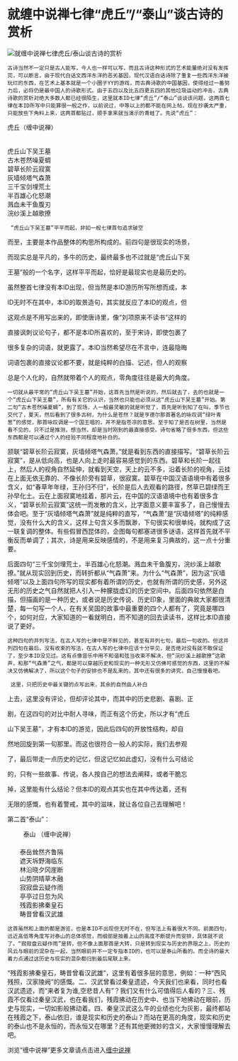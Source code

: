 就缠中说禅七律“虎丘”/“泰山”谈古诗的赏析
====

			

                                                                    

![就缠中说禅七律虎丘/泰山谈古诗的赏析](http://simg.sinajs.cn/blog7style/images/common/sg_trans.gif)

                                                                    

                                               

    古诗当然不一定只是古人能写，今人也一样可以写，而且古诗这种形式的艺术能量绝对没有发挥完，可以断言，由于现代白话文西洋东洋的恶劣基因，现代汉语白话诗除了重复一些西洋东洋被玩烂的东西，在艺术上基本就是一个小圈子YY的游戏，而古典诗歌的中国基因，使得经过一番努力后，必将仍是最中国人的诗歌形式。由于五四以及比五四更五四的其他垃圾运动的冲击，古典诗歌的赏析对绝大多数人都已经很陌生，这里就本ID七律“虎丘”/“泰山”谈谈该问题，这两首七律在本ID所写中只能算很一般之作，以前说过，中等以上的都不能在网上帖，现在抄袭太严重，只能放些下角料上来，这两首都贴过，顺手拿来就当演示的青蛙了。先说“虎丘”：

   虎丘（缠中说禅）  
　　

虎丘山下吴王墓  
古木苍然噪夏蜩  
碧草长阶云寂寞  
灰墙倾塔气森萧  
三千宝剑埋荒土  
半百雄心化怒潮  
溅血未干鱼腹刃  
浣纱溪上越歌撩

  
     “虎丘山下吴王墓”平平而起，非如一般七律首句追求破空

而至，主要是本作品整体的构思所构成的。前四句是很现实的场景，

而现实总是平凡的，多牛的历史，最终最多也不过就是“虎丘山下吴

王墓”般的一个名字，这样平平而起，恰好是最现实也是最历史的。

虽然整首七律没有本ID出现，但当然是本ID游历所写所想而成，本

ID无时不在其中，本ID的取景造句，其实就反应了本ID的观点，但

这观点是不用写出来的，即使唐诗里，像“刘项原来不读书”这样的

直接讽刺议论句子，都不是本ID所喜欢的，至于宋诗，即使包裹了

很多复杂的词语，就更露了。本ID当然希望尽在不言中，连最隐晦

词语包裹的直接议论都不要，就是纯粹的白描、记述，但人的观察

总是个人化的，自然就带着个人的观点，零角度往往是最大的角度。

    一切就从最平常的“虎丘山下吴王墓”开始，这首先当然是听说的，然后就去了，去的也就是一个“虎丘山下吴王墓”，所有有关它的认识，当然也只能也必须从这“虎丘山下吴王墓”开始。第二句“古木苍然噪夏蜩”，到了现场，人一般最灵敏的就是听觉了，首先是听到知了在叫，季节也交代了，夏天，然后看到了很多古树，为什么是苍然？就是亨德尔那首著名的咏叹调“绿叶青葱”的感觉，那首咏叹调是一个国王唱的，并不是指苍凉的意思。至于知了是否在树里，当然是看不见的，只不过是推测，想当然，却是当时刚到的最直接感受。诗句省略了很多东西，但这些东西都是可以通过个人的经验不同程度地补白的。

   颔联“碧草长阶云寂寞，灰墙倾塔气森萧。”就是看到东西的直接描写。“碧草长阶云寂寞”，是从低向高，也是人向上走时最容易感觉到的东西。碧草和长阶一起往上，然后人的视角自然延伸，就看到天空，天上的云不多，沿着长阶的视角，云挂在上面无依无靠的、不像长阶旁有碧草，很寂寞。碧草在中国汉语语境中有着很多含义，如“春草年年绿，王孙归不归”，长阶是后人去观看的路径，然草已碧绿而王孙早化土。云在上面寂寞地挂着，那片云，在中国的汉语语境中也有着很多含义，“碧草长阶云寂寞”这统一而发散的含义，比字面意义要丰富多了，自己慢慢去体会吧。至于“灰墙倾塔气森萧”就是纯粹的直写，“气森萧”是“灰墙倾塔”的纯粹感觉，没有什么大的含义，这样上句含义多而飘渺，下句很实和很单纯，就构成了这一联复调的整体。有些假冒西昆体的，企图每句都塞进很多谜语，这样首先就不平衡反而单调了；其次，诗是用来反映感情的，不是用来复习典故的，这一点十分重要。

  后面四句“三千宝剑埋荒土，半百雄心化怒潮。溅血未干鱼腹刃，浣纱溪上越歌撩。”就从现实回到历史，而转折都从“气森萧”来。为什么“气森萧”，因为这“灰墙倾塔”以及上面四句所写的现实都有着所谓的历史，也就有所谓的历史感，另外这无形的历史之气自然就把人引入一种朦胧虚幻的历史空间中。后面四句依然是白描，但描画的是一种历史，或者说是历史传说、历史印象，里面的典故大家都很清楚，每一句写一个人，在有关吴国的故事中最重要的四个人都有了，究竟是哪四个，如何对应，大家知道的一看就明白，而不知道的回去读读书，这样比本ID直接说了更好。

    这种四句的并列写法，在古人写的七律中是不鲜见的，甚至有并列七句，最后一句收的。但这并列四句在最后，没有收束的写法，在古人写的七律中应该十分罕见，是否绝对没有就不敢保证了，至少本ID没见过。这有点像音乐中用不和谐和弦当收束不解决，但“浣纱溪上越歌撩”这歌声，和那“气森萧”之气，都是可以穿越历史和现实的一种无形又仿佛可感觉的东西，这里的不解决又仿佛解决了，所以这个句子的安排也不是乱来的，其中还有很多的讲究，自己慢慢看吧。

     这里，只把历史中最关键的点写出来，其余的自然由人补白

上去，这里没有评论，但却评论其中，而其中的历史悲剧、喜剧、正

剧，在这四句的对比中耐人寻味，而正有这个历史，所以才有“虎丘

山下吴王墓”，才有本ID的游览，因此后四句的开放性结构，却自

然地回旋到第一句那里。而这也很符合一般人的实际，我们去参观

了，最后带走一点历史的记忆，但这记忆如此虚幻，没有什么可结论

的，只有一些故事、传说，各人按自己的想法去阐释，或者干脆忘

掉，这里能有什么结论？但本ID的观点其实也在其中传达着，还有

无限的感慨，也有着警戒，其中的滋味，就让各位自己去理解吧！

第二首“泰山”：

  
　 　 泰山 （缠中说禅）  
　　  
　　泰岳耸然齐鲁隔  
　　遮天坼野海临东  
　　林沿晓夕冈崖断  
　　山势阴晴草木融  
　　寂寂盘云疑作雨  
　　亭亭过日忽为风  
　　残霞影拂秦皇石  
　　畴昔曾看汉武雄

    这首虽然和上面的都是游览，也是本ID不出现但无时不在，但写法上有着很大不同。前面四句，远近高低等角度写对泰山的总体感觉，而细部是按着上山的高度不断提升而安排，具体就不说了。“寂寂盘云疑作雨”是转，但不像上面那首是大转，只是转到现实与历史的界限之上，历史的风云与眼前的混杂在一起，当然眼前并不一定专指本ID的，也可以是泰山所看的。而全诗的最大着力点通过这历史与现实的混杂都归到最后尾联上来。

  “残霞影拂秦皇石，畴昔曾看汉武雄”，这里有着很多层的意思，例如：一种“西风残照，汉家陵阙”的感慨。二、汉武曾看过秦皇遗迹，今天我们也来看，同时也看汉武遗迹，而“来者复为谁,空悲昔人有”？我们又有什么可值得后人看的？三、残霞不仅看过秦皇汉武，也在看我们，残霞拂动在历史中、也当下地拂动在眼前，历史与现实，一切如影般拂动着。四、秦皇汉武这么牛的业绩也化为灰影，最终都站在残霞之下，泰山依旧，谁是现实和历史的泰山？而站在更高的角度，现实和历史的泰山也不是永恒的，而永恒又在哪里？还有其他更微妙的含义，大家慢慢理解去吧。

浏览“缠中说禅”更多文章请点击进入[缠中说禅](http://blog.sina.com.cn/m/chzhshch)
